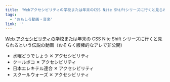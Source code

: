 ```yaml
---
title: 'Webアクセシビリティの学校または年末のCSS Nite Shiftシリーズに行くと見られるという伝説の動画（おそらく版権的なアレで非公開）'
tags:
  - 'おもしろ動画・音楽'
link: ''
---
```



[Web アクセシビリティの学校](https://infoaxia.co.jp/a11yschool/)または年末の CSS Nite Shift シリーズに行くと見られるという伝説の動画（おそらく版権的なアレで非公開）

- 水曜どうでしょう ✕ アクセシビリティ
- クールポコ ✕ アクセシビリティ
- 日本エレキテル連合 ✕ アクセシビリティ
- スクールウォーズ ✕ アクセシビリティ
